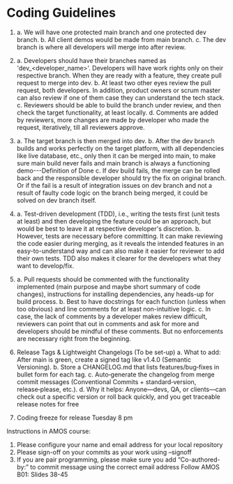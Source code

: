 # Coding Guidelines

1. a. We will have one protected main branch and one protected dev branch. 
b. All client demos would be made from main branch. 
c. The dev branch is where all developers will merge into after review.

2. a. Developers should have their branches named as 'dev_<developer_name>'. Developers will have work rights only on their respective branch. When they are ready with a feature, they create pull request to merge into dev.
b. At least two other eyes review the pull request, both developers. In addition, product owners or scrum master can also review if one of them case they can understand the tech stack.
c. Reviewers should be able to build the branch under review, and then check the target functionality, at least locally.
d. Comments are added by reviewers, more changes are made by developer who made the request, iteratively, till all reviewers approve.

3. a. The target branch is then merged into dev.
b. After the dev branch builds and works perfectly on the target platform, with all dependencies like live database, etc., only then it can be merged into main, to make sure main build never fails and main branch is always a functioning demo---Definition of Done
c. If dev build fails, the merge can be rolled back and the responsible developer should try the fix on original branch. Or if the fail is a result of integration issues on dev branch and not a result of faulty code logic on the branch being merged, it could be solved on dev branch itself.

4. a. Test-driven development (TDD), i.e., writing the tests first (unit tests at least) and then developing the feature could be an approach, but would be best to leave it at respective developer's discretion.
b. However, tests are necessary before committing. It can make reviewing the code easier during merging, as it reveals the intended features in an easy-to-understand way and can also make it easier for reviewer to add their own tests. TDD also makes it clearer for the developers what they want to develop/fix.

5. a. Pull requests should be commented with the functionality implemented (main purpose and maybe short summary of code changes), instructions for installing dependencies, any heads-up for build process.
b. Best to have docstrings for each function (unless when too obvious) and line comments for at least non-intuitive logic.
c. In case, the lack of comments by a developer makes review difficult, reviewers can point that out in comments and ask for more and developers should be mindful of these comments. But no enforcements are necessary right from the beginning.

6. Release Tags & Lightweight Changelogs (To be set-up)
a. What to add: After main is green, create a signed tag like v1.4.0 (Semantic Versioning).
b. Store a CHANGELOG.md that lists features/bug‑fixes in bullet form for each tag.
c. Auto‑generate the changelog from merge commit messages (Conventional Commits + standard‑version, release‑please, etc.).
d. Why it helps: Anyone—devs, QA, or clients—can check out a specific version or roll back quickly, and you get traceable release notes for free

7. Coding freeze for release Tuesday 8 pm

Instructions in AMOS course:

1. Please configure your name and email address for your local repository
2. Please sign-off on your commits as your work using –signoff
3. If you are pair programming, please make sure you add “Co-authored-by:” to commit message using the correct email address
Follow AMOS B01: Slides 38-45
